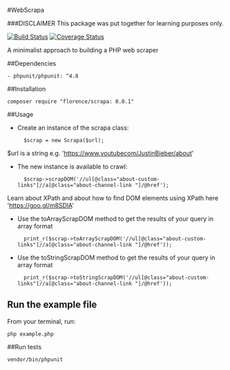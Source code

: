 #WebScrapa

###DISCLAIMER
This package was put together for learning purposes only.

[![Build Status](https://travis-ci.org/andela-fokosun/webscrapa.svg?branch=master)](https://travis-ci.org/andela-fokosun/webscrapa) [![Coverage Status](https://coveralls.io/repos/github/andela-fokosun/webscrapa/badge.svg?branch=master)](https://coveralls.io/github/andela-fokosun/webscrapa?branch=master)

A minimalist approach to building a PHP web scraper


##Dependencies


    - phpunit/phpunit: ^4.8


##Installation
    
    composer require "florence/scrapa: 0.0.1"


##Usage

- Create an instance of the scrapa class:

    
        $scrap = new Scrapa($url);


$url is a string e.g. 'https://www.youtubecom/JustinBieber/about'


- The new instance is available to crawl:

    
        $scrap->scrapDOM('//ul[@class="about-custom-links"]//a[@class="about-channel-link "]/@href');


Learn about XPath and about how to find DOM elements using XPath here 'https://goo.gl/m8SDlA'


- Use the toArrayScrapDOM method to get the results of your query in array format


        print_r($scrap->toArrayScrapDOM('//ul[@class="about-custom-links"]//a[@class="about-channel-link "]/@href'));


- Use the toStringScrapDOM method to get the results of your query in array format


        print_r($scrap->toStringScrapDOM('//ul[@class="about-custom-links"]//a[@class="about-channel-link "]/@href'));


## Run the example file

From your terminal, run:
    
    php example.php


##Run tests

    vendor/bin/phpunit


